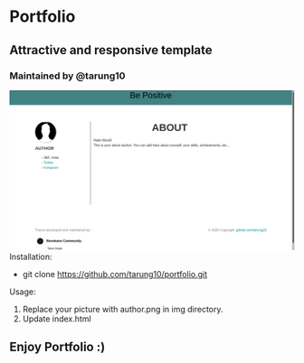 # Portfolio
## Attractive and responsive template
### Maintained by @tarung10
![screenshot](screenshot.png)
<br>
Installation:
   * git clone https://github.com/tarung10/portfolio.git
   
Usage:
   1. Replace your picture with author.png in img directory.
   2. Update index.html
   
## Enjoy Portfolio :)
